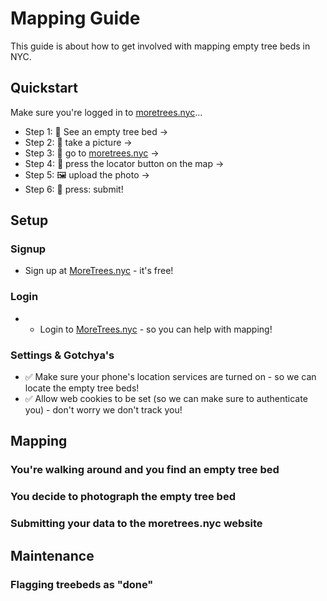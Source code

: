 # Mapping Guide

This guide is about how to get involved with mapping empty tree beds in NYC. 

## Quickstart

Make sure you're logged in to [moretrees.nyc](https://moretrees.nyc)...

* Step 1: 👀 See an empty tree bed → 
* Step 2: 📸 take a picture →  
* Step 3: 🔎 go to [moretrees.nyc](https://moretrees.nyc/submit) → 
* Step 4: 📍 press the locator button on the map → 
* Step 5: 🖼 upload the photo → 
* Step 6: 🚀 press: submit!

## Setup

### Signup

* Sign up at [MoreTrees.nyc](https://moretrees.nyc/signup) - it's free!

### Login

* * Login to [MoreTrees.nyc](https://moretrees.nyc/login) - so you can help with mapping!

### Settings & Gotchya's

* ✅ Make sure your phone's location services are turned on - so we can locate the empty tree beds!
* ✅ Allow web cookies to be set (so we can make sure to authenticate you) - don't worry we don't track you!


## Mapping

### You're walking around and you find an empty tree bed

### You decide to photograph the empty tree bed

### Submitting your data to the moretrees.nyc website

## Maintenance

### Flagging treebeds as "done" 
